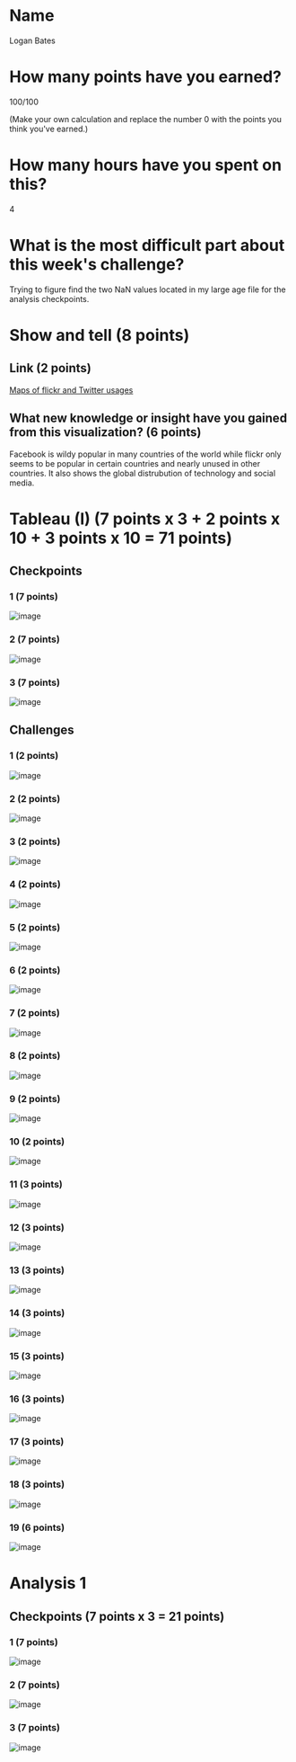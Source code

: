 # Name

Logan Bates

# How many points have you earned?

100/100

(Make your own calculation and replace the number 0 with the points you think you've earned.)

# How many hours have you spent on this?

4

# What is the most difficult part about this week's challenge?

Trying to figure find the two NaN values located in my large age file for the analysis checkpoints.

# Show and tell (8 points)

## Link (2 points)

[Maps of flickr and Twitter usages](https://secure.flickr.com/photos/walkingsf/5912385701/in/set-72157627140310742/)

## What new knowledge or insight have you gained from this visualization? (6 points)

Facebook is wildy popular in many countries of the world while flickr only seems to be popular in certain countries and nearly unused in other countries. It also shows the global distrubution of technology and social media. 

# Tableau (I) (7 points x 3 + 2 points x 10 + 3 points x 10 = 71 points)

## Checkpoints

### 1 (7 points)

![image](checkpoint1.png?raw=true)

### 2 (7 points)

![image](checkpoint2.png?raw=true)

### 3 (7 points)

![image](checkpoint3.png?raw=true)

## Challenges

### 1 (2 points)

![image](challenge1.png?raw=true)

### 2 (2 points)

![image](challenge2.png?raw=true)

### 3 (2 points)

![image](challenge3.png?raw=true)

### 4 (2 points)

![image](challenge4.png?raw=true)

### 5 (2 points)

![image](challenge5.png?raw=true)

### 6 (2 points)

![image](challenge6.png?raw=true)

### 7 (2 points)

![image](challenge7.png?raw=true)

### 8 (2 points)

![image](challenge8.png?raw=true)

### 9 (2 points)

![image](challenge9.png?raw=true)

### 10 (2 points)

![image](challenge10.png?raw=true)

### 11 (3 points)

![image](challenge11.png?raw=true)

### 12 (3 points)

![image](challenge12.png?raw=true)

### 13 (3 points)

![image](challenge13.png?raw=true)

### 14 (3 points)

![image](challenge14.png?raw=true)

### 15 (3 points)

![image](challenge15.png?raw=true)

### 16 (3 points)

![image](challenge16.png?raw=true)

### 17 (3 points)

![image](challenge17.png?raw=true)

### 18 (3 points)

![image](challenge18.png?raw=true)

### 19 (6 points)

![image](challenge19.png?raw=true)



# Analysis 1

## Checkpoints (7 points x 3 = 21 points)

### 1 (7 points)

![image](checkpoint1A.png?raw=true)

### 2 (7 points)

![image](checkpoint2A.png?raw=true)

### 3 (7 points)

![image](checkpoint3A.png?raw=true)

